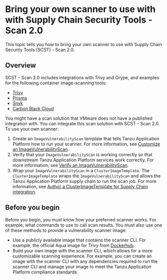 # Bring your own scanner to use with with Supply Chain Security Tools - Scan 2.0

This topic tells you how to bring your own scanner to use with Supply Chain Security Tools (SCST) -
Scan 2.0.

## <a id="overview"></a> Overview

SCST - Scan 2.0 includes integrations with Trivy and Grype, and examples for the following container
image-scanning tools:

- [Trivy](ivs-trivy.hbs.md)
- [Prisma](ivs-prisma.hbs.md)
- [Snyk](ivs-snyk.hbs.md)
- [Carbon Black Cloud](ivs-carbon-black.hbs.md)

You might have a scan solution that VMware does not have a published integration with. You can
integrate this scan solution with SCST - Scan 2.0. To use your own scanner:

1. Create an `ImageVulnerabilityScan` template that tells Tanzu Application Platform how to run your
   scanner. For more information, see [Customize an ImageVulnerabilityScan](ivs-create-your-own.hbs.md).
2. Verify that your `ImageVulnerabilityScan` is working correctly so that downstream Tanzu
   Application Platform services work correctly. For more information, see
   [Verify an ImageVulnerabilityScan](verify-app-scanning.hbs.md).
3. Wrap your `ImageVulnerabilityScan` in a `ClusterImageTemplate`. The `ClusterImageTemplate` wraps
   the `ImageVulnerabilityScan` and allows the Tanzu Application Platform supply chain to run the
   scan job. For more information, see
   [Author a ClusterImageTemplate for Supply Chain integration](clusterimagetemplates.hbs.md).

## <a id="prerequisites"></a> Before you begin

Before you begin, you must know how your preferred scanner works. For example, what commands to use
to call scan results. You must also use one of these methods to provide a vulnerability scanner image:

- Use a publicly available image that contains the scanner CLI. For example, the official Aqua image
  for Trivy from [Dockerhub](https://hub.docker.com/r/aquasec/trivy/tags).
- Build your own image with the scanner CLI, which allows for a more customizable scanning
  experience. For example, you can create an image with the scanner CLI with any dependencies
  required to run the scanner CLI and manage your image to meet the Tanzu Application Platform
  compliance standards.